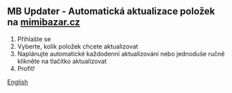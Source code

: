 ## MB Updater - Automatická aktualizace položek na [mimibazar.cz](https://www.mimibazar.cz/)
1. Přihlašte se
1. Vyberte, kolik položek chcete aktualizovat
1. Naplánujte automatické každodenní aktualizování nebo jednoduše ručně klikněte na tlačítko aktualizovat
1. Profit!

[English](README.md)
